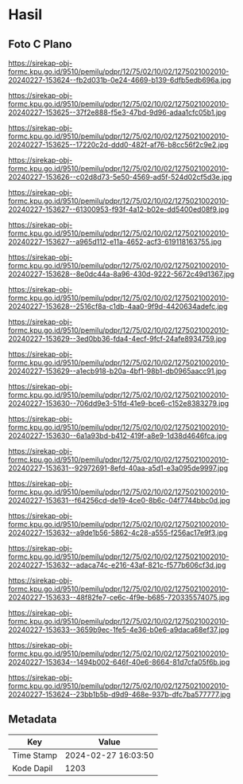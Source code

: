 # Hasil

## Foto C Plano

https://sirekap-obj-formc.kpu.go.id/9510/pemilu/pdpr/12/75/02/10/02/1275021002010-20240227-153624--fb2d031b-0e24-4669-b139-6dfb5edb696a.jpg

https://sirekap-obj-formc.kpu.go.id/9510/pemilu/pdpr/12/75/02/10/02/1275021002010-20240227-153625--37f2e888-f5e3-47bd-9d96-adaa1cfc05b1.jpg

https://sirekap-obj-formc.kpu.go.id/9510/pemilu/pdpr/12/75/02/10/02/1275021002010-20240227-153625--17220c2d-ddd0-482f-af76-b8cc56f2c9e2.jpg

https://sirekap-obj-formc.kpu.go.id/9510/pemilu/pdpr/12/75/02/10/02/1275021002010-20240227-153626--c02d8d73-5e50-4569-ad5f-524d02cf5d3e.jpg

https://sirekap-obj-formc.kpu.go.id/9510/pemilu/pdpr/12/75/02/10/02/1275021002010-20240227-153627--61300953-f93f-4a12-b02e-dd5400ed08f9.jpg

https://sirekap-obj-formc.kpu.go.id/9510/pemilu/pdpr/12/75/02/10/02/1275021002010-20240227-153627--a965d112-e11a-4652-acf3-619118163755.jpg

https://sirekap-obj-formc.kpu.go.id/9510/pemilu/pdpr/12/75/02/10/02/1275021002010-20240227-153628--8e0dc44a-8a96-430d-9222-5672c49d1367.jpg

https://sirekap-obj-formc.kpu.go.id/9510/pemilu/pdpr/12/75/02/10/02/1275021002010-20240227-153628--2516cf8a-c1db-4aa0-9f9d-4420634adefc.jpg

https://sirekap-obj-formc.kpu.go.id/9510/pemilu/pdpr/12/75/02/10/02/1275021002010-20240227-153629--3ed0bb36-fda4-4ecf-9fcf-24afe8934759.jpg

https://sirekap-obj-formc.kpu.go.id/9510/pemilu/pdpr/12/75/02/10/02/1275021002010-20240227-153629--a1ecb918-b20a-4bf1-98b1-db0965aacc91.jpg

https://sirekap-obj-formc.kpu.go.id/9510/pemilu/pdpr/12/75/02/10/02/1275021002010-20240227-153630--706dd9e3-51fd-41e9-bce6-c152e8383279.jpg

https://sirekap-obj-formc.kpu.go.id/9510/pemilu/pdpr/12/75/02/10/02/1275021002010-20240227-153630--6a1a93bd-b412-419f-a8e9-1d38d4646fca.jpg

https://sirekap-obj-formc.kpu.go.id/9510/pemilu/pdpr/12/75/02/10/02/1275021002010-20240227-153631--92972691-8efd-40aa-a5d1-e3a095de9997.jpg

https://sirekap-obj-formc.kpu.go.id/9510/pemilu/pdpr/12/75/02/10/02/1275021002010-20240227-153631--f64256cd-de19-4ce0-8b6c-04f7744bbc0d.jpg

https://sirekap-obj-formc.kpu.go.id/9510/pemilu/pdpr/12/75/02/10/02/1275021002010-20240227-153632--a9de1b56-5862-4c28-a555-f256ac17e9f3.jpg

https://sirekap-obj-formc.kpu.go.id/9510/pemilu/pdpr/12/75/02/10/02/1275021002010-20240227-153632--adaca74c-e216-43af-821c-f577b606cf3d.jpg

https://sirekap-obj-formc.kpu.go.id/9510/pemilu/pdpr/12/75/02/10/02/1275021002010-20240227-153633--48f82fe7-ce6c-4f9e-b685-720335574075.jpg

https://sirekap-obj-formc.kpu.go.id/9510/pemilu/pdpr/12/75/02/10/02/1275021002010-20240227-153633--3659b9ec-1fe5-4e36-b0e6-a9daca68ef37.jpg

https://sirekap-obj-formc.kpu.go.id/9510/pemilu/pdpr/12/75/02/10/02/1275021002010-20240227-153634--1494b002-646f-40e6-8664-81d7cfa05f6b.jpg

https://sirekap-obj-formc.kpu.go.id/9510/pemilu/pdpr/12/75/02/10/02/1275021002010-20240227-153624--23bb1b5b-d9d9-468e-937b-dfc7ba577777.jpg


## Metadata

| Key        | Value               |
| ---------- | ------------------- |
| Time Stamp | 2024-02-27 16:03:50 |
| Kode Dapil | 1203                |



